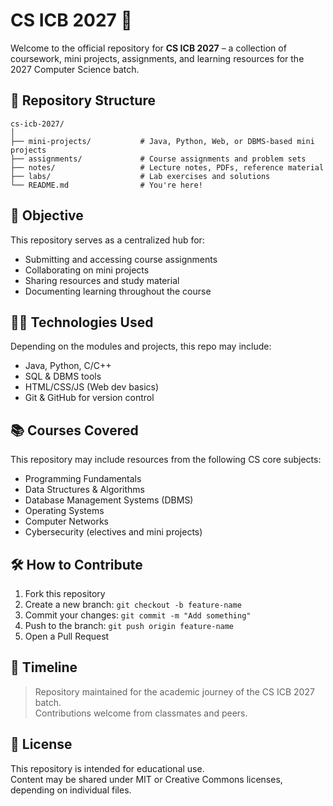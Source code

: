 

# CS ICB 2027 📘

Welcome to the official repository for **CS ICB 2027** – a collection of coursework, mini projects, assignments, and learning resources for the 2027 Computer Science batch.

## 📂 Repository Structure

```
cs-icb-2027/
│
├── mini-projects/           # Java, Python, Web, or DBMS-based mini projects
├── assignments/             # Course assignments and problem sets
├── notes/                   # Lecture notes, PDFs, reference material
├── labs/                    # Lab exercises and solutions
└── README.md                # You're here!
```

## 🎯 Objective

This repository serves as a centralized hub for:

- Submitting and accessing course assignments  
- Collaborating on mini projects  
- Sharing resources and study material  
- Documenting learning throughout the course  

## 👩‍💻 Technologies Used

Depending on the modules and projects, this repo may include:

- Java, Python, C/C++
- SQL & DBMS tools
- HTML/CSS/JS (Web dev basics)
- Git & GitHub for version control

## 📚 Courses Covered

This repository may include resources from the following CS core subjects:
- Programming Fundamentals
- Data Structures & Algorithms
- Database Management Systems (DBMS)
- Operating Systems
- Computer Networks
- Cybersecurity (electives and mini projects)

## 🛠️ How to Contribute

1. Fork this repository  
2. Create a new branch: `git checkout -b feature-name`  
3. Commit your changes: `git commit -m "Add something"`  
4. Push to the branch: `git push origin feature-name`  
5. Open a Pull Request

## 📅 Timeline

> Repository maintained for the academic journey of the CS ICB 2027 batch.  
> Contributions welcome from classmates and peers.

## 📄 License

This repository is intended for educational use.  
Content may be shared under MIT or Creative Commons licenses, depending on individual files.

